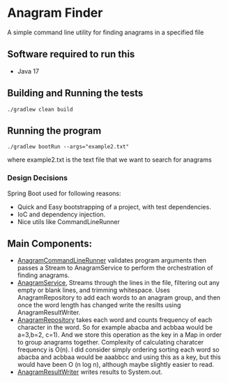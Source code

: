 # Anagram Finder
A simple command line utility for finding anagrams in a specified file

## Software required to run this
* Java 17

## Building and Running the tests
```
./gradlew clean build
```

## Running the program
```
./gradlew bootRun --args="example2.txt" 
```
where example2.txt is the text file that we want to search for anagrams

### Design Decisions
Spring Boot used for following reasons:
* Quick and Easy bootstrapping of a project, with test dependencies.
* IoC and dependency injection. 
* Nice utils like CommandLineRunner

Main Components:
--------

* [AnagramCommandLineRunner](src/main/java/com/simonjamesrowe/anagramfinder/AnagramCommandLineRunner.java)
validates program arguments then passes a Stream<String> to AnagramService to perform the orchestration of finding anagrams.
* [AnagramService](src/main/java/com/simonjamesrowe/anagramfinder/AnagramService.java), Streams through the lines in the file, filtering out any
empty or blank lines, and trimming whitespace. Uses AnagramRepository to add each words to an anagram group, and then once the word length has changed 
 write the resilts using AnagramResultWriter.
* [AnagramRepository](src/main/java/com/simonjamesrowe/anagramfinder/AnagramRepository.java) takes each word and counts frequency of each character in the word.
So for example abacba and acbbaa would be a=3,b=2, c=1). And we store this operation as the key in a Map in order to group anagrams together. Complexity of calculating charatcer frequency is O(n). I did consider
simply ordering sorting each word so abacba and acbbaa would be aaabbcc and using this as a key, but this would have been O (n log n), although maybe slightly easier to read.
* [AnagramResultWriter](src/main/java/com/simonjamesrowe/anagramfinder/AnagramResultWriter.java) writes results to System.out.
